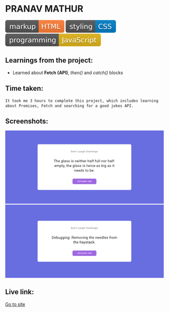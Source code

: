 # PRANAV MATHUR

![markup language](./Image/markup-HTML-orange.svg)
![style sheet language](./Image/styling-CSS-blue.svg)
![programming language](./Image/programming-JavaScript-yellow.svg)

## Learnings from the project:

- Learned about **Fetch (API)**, _then()_ and _catch()_ blocks

## Time taken:

    It took me 3 hours to complete this project, which includes learning about Promises, Fetch and searching for a good jokes API.

## Screenshots:

![screencapture](./Image/ss1.png)
![screencapture](./Image/ss2.png)

## Live link:

[Go to site](https://15-joke-generator.netlify.app/)
